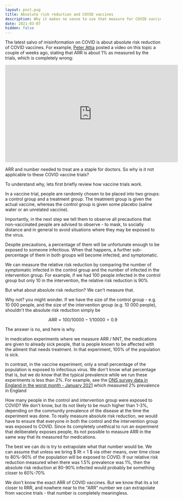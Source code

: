 ```yaml
---
layout: post.pug
title: Absolute risk reduction and COVID vaccines
description: Why it makes no sense to use that measure for COVID vaccine experiments
date: 2021-03-07
hidden: false
---
```


The latest salvo of misinformation on COVID is about absolute risk reduction of COVID vaccines.
For example, [Peter Attia](https://en.wikipedia.org/wiki/Peter_Attia) posted a video on this topic
a couple of weeks ago, stating that ARR is about 1% as measured by the trials, which is completely
wrong:

<iframe width="560" height="315" src="https://www.youtube.com/embed/u1wEruG4jys" title="YouTube video player" frameborder="0" allow="accelerometer; autoplay; clipboard-write; encrypted-media; gyroscope; picture-in-picture" allowfullscreen></iframe>

ARR and number needed to treat are a staple for doctors. So why is it not applicable to these COVID
vaccine trials?

To understand why, lets first briefly review how vaccine trials work.

In a vaccine trial, people are randomly chosen to be placed into two groups: a control group and
a treatment group. The treatment group is given the actual vaccine, whereas the control group is
given some placebo (saline water or an unrelated vaccine).

Importantly, in the next step we tell them to observe all precautions that non-vaccinated people
are advised to observe - to mask, to socially distance and in general to avoid situations where they
may be exposed to the virus.

Despite precautions, a percentage of them will be unfortunate enough to be exposed to someone
infectious. When that happens, a further sub-percentage of them in both groups will become infected,
and symptomatic.

We can measure the relative risk reduction by comparing the number of symptomatic infected in the
control group and the number of infected in the intervention group. For example, if we had 100
people infected in the control group but only 10 in the intervention, the relative risk reduction
is 90%

But what about absolute risk reduction? We can't measure that.

Why not? you might wonder. If we have the size of the control group - e.g. 10 000 people, and the
size of the intervention group (e.g. 10 000 people), shouldn't the absolute risk reduction simply
be

$$ ARR = 100 / 10 000 - 1 / 10000 = 0.9% $$

The answer is no, and here is why.

In medication experiments where we measure ARR / NNT, the medications are given to already sick
people, that is people known to be affected with the ailment that needs treatment. In that
experiment, 100% of the population is sick.

In contrast, in the vaccine experiment, only a small percentage of the population is exposed to
infectious virus. We don't know what percentage that is, but we do know that the typical prevalence
while we run these experiments is less than 2%. For example, see the [ONS survey data in England in the
worst month - January 2021](https://www.ons.gov.uk/peoplepopulationandcommunity/healthandsocialcare/conditionsanddiseases/bulletins/coronaviruscovid19infectionsurveypilot/8january2021) which measured 2% prevalence in England

How many people in the control and intervention group were exposed to COVID? We don't know, but
its not likely to be much higher than 1-3%, depending on the community prevalence of the disease at
the time the experiment was done.  To really measure absolute risk reduction, we would have to
ensure that everyone in both the control and the intervention group was exposed to COVID. Since its
completely unethical to run an experiment that deliberately exposes people, its not possible to
measure ARR in the same way that its measured for medications.

The best we can do is try to extrapolate what that number would be. We can assume that unless we
bring $ Rt < 1 $ via other means, over time close to 80%-90% of the population will be exposed to
COVID. If our relative risk reduction measured when there was 1.5% prevalence was 1%, then the
absolute risk reduction at 80-90% infected would probably be something closer to 60%-70%

We don't know the exact ARR of COVID vaccines. But we know that its a lot closer to RRR, and
nowhere near to the "ARR" number we can extrapolate from vaccine trials - that number is completely
meaningless.